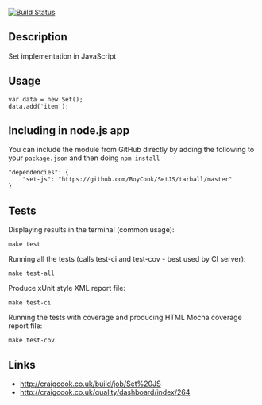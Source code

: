 [![Build Status](http://craigcook.co.uk/build/job/Set%20JS/badge/icon)](http://craigcook.co.uk/build/job/Set%20JS/)

## Description

Set implementation in JavaScript

## Usage

	var data = new Set();
	data.add('item');

## Including in node.js app

You can include the module from GitHub directly by adding the following to your `package.json` and then doing `npm install`

    "dependencies": {
        "set-js": "https://github.com/BoyCook/SetJS/tarball/master"
    }

## Tests

Displaying results in the terminal (common usage):

    make test

Running all the tests (calls test-ci and test-cov - best used by CI server):

    make test-all

Produce xUnit style XML report file:

    make test-ci

Running the tests with coverage and producing HTML Mocha coverage report file:

    make test-cov

## Links

* http://craigcook.co.uk/build/job/Set%20JS
* http://craigcook.co.uk/quality/dashboard/index/264

